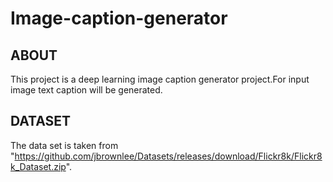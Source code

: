 # Image-caption-generator
## ABOUT
This project is a deep learning image caption generator project.For input image text caption will be generated.

## DATASET
The data set is taken from "https://github.com/jbrownlee/Datasets/releases/download/Flickr8k/Flickr8k_Dataset.zip".
